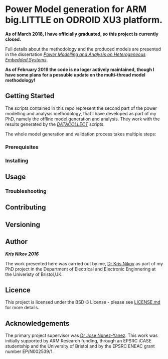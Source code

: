 # Power Model generation for ARM big.LITTLE on ODROID XU3 platform.

**As of March 2018, I have officially graduated, so this project is currently closed.**

Full details about the methodology and the produced models are presented in the dissertation [_Power Modelling and Analysis on Heterogeneous Embedded Systems_](https://seis.bristol.ac.uk/~eejlny/downloads/kris_thesis.pdf).

**As of February 2019 the code is no loger actively maintained, though I have some plans for a possuble update on the multi-thread model methodology!**

## Getting Started

The scripts contained in this repo represent the second part of the power modelling and analysis methodology, that I have developed as part of my PhD, namely the offline model generation and analysis. They work with the results generated by the [_DATACOLLECT_](https://github.com/kranik/DATACOLLECT) scripts. 

The whole model generation and validation process takes multiple steps:



### Prerequisites

### Installing

## Usage

### Troubleshooting

## Contributing

## Versioning

## Author

**_Kris Nikov 2016_**

The work presented here was carried out by me, [Dr Kris Nikov](kris.nikov@bris.ac.uk) as part of my PhD project in the Department of Electrical and Electronic Enginnering at the Univeristy of Bristol,UK.

## Licence

This project is licensed under the BSD-3 License - please see [LICENSE.md](LICENSE.md) for more details.

## Acknowledgements

The primary project supervisor was [Dr Jose Nunez-Yanez](http://www.bristol.ac.uk/engineering/people/jose-l-nunez-yanez/overview.html). This work was initially supported by ARM Research funding, through an EPSRC iCASE studentship and the University of Bristol and by the EPSRC ENEAC grant number EP/N002539/1.
